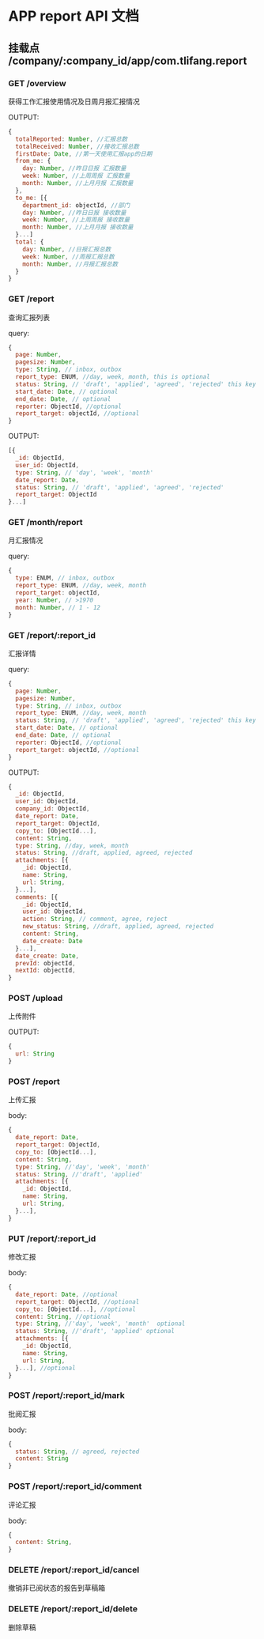 # APP report API 文档

## 挂载点 /company/:company_id/app/com.tlifang.report

### GET /overview

获得工作汇报使用情况及日周月报汇报情况

OUTPUT:
```javascript
{
  totalReported: Number, //汇报总数
  totalReceived: Number, //接收汇报总数
  firstDate: Date, //第一天使用汇报app的日期
  from_me: {
    day: Number, //昨日日报 汇报数量
    week: Number, //上周周报 汇报数量
    month: Number, //上月月报 汇报数量
  },
  to_me: [{
    department_id: objectId, //部门
    day: Number, //昨日日报 接收数量
    week: Number, //上周周报 接收数量
    month: Number, //上月月报 接收数量
  }...]
  total: {
    day: Number, //日报汇报总数
    week: Number, //周报汇报总数
    month: Number, //月报汇报总数
  }
}
```

### GET /report

查询汇报列表

query:
```javascript
{
  page: Number,
  pagesize: Number,
  type: String, // inbox, outbox
  report_type: ENUM, //day, week, month, this is optional
  status: String, // 'draft', 'applied', 'agreed', 'rejected' this key is optional
  start_date: Date, // optional
  end_date: Date, // optional
  reporter: ObjectId, //optional
  report_target: objectId, //optional
}
```

OUTPUT:
```javascript
[{
  _id: ObjectId,
  user_id: ObjectId,
  type: String, // 'day', 'week', 'month'
  date_report: Date,
  status: String, // 'draft', 'applied', 'agreed', 'rejected'
  report_target: ObjectId
}...]
```

### GET /month/report

月汇报情况

query:
```javascript
{
  type: ENUM, // inbox, outbox
  report_type: ENUM, //day, week, month
  report_target: objectId,
  year: Number, // >1970
  month: Number, // 1 - 12
}
```

### GET /report/:report_id

汇报详情

query:
```javascript
{
  page: Number,
  pagesize: Number,
  type: String, // inbox, outbox
  report_type: ENUM, //day, week, month
  status: String, // 'draft', 'applied', 'agreed', 'rejected' this key is optional
  start_date: Date, // optional
  end_date: Date, // optional
  reporter: ObjectId, //optional
  report_target: objectId, //optional
}
```

OUTPUT:
```javascript
{
  _id: ObjectId,
  user_id: ObjectId,
  company_id: ObjectId,
  date_report: Date,
  report_target: ObjectId,
  copy_to: [ObjectId...],
  content: String,
  type: String, //day, week, month
  status: String, //draft, applied, agreed, rejected
  attachments: [{
    _id: ObjectId,
    name: String,
    url: String,
  }...],
  comments: [{
    _id: ObjectId,
    user_id: ObjectId,
    action: String, // comment, agree, reject
    new_status: String, //draft, applied, agreed, rejected
    content: String,
    date_create: Date
  }...],  
  date_create: Date,
  prevId: objectId,
  nextId: objectId,
}
```

### POST /upload

上传附件

OUTPUT:
```javascript
{
  url: String
}
```

### POST /report

上传汇报

body:
```javascript
{
  date_report: Date,
  report_target: ObjectId,
  copy_to: [ObjectId...],
  content: String,
  type: String, //'day', 'week', 'month'
  status: String, //'draft', 'applied'
  attachments: [{
    _id: ObjectId,
    name: String,
    url: String,
  }...],
}
```

### PUT /report/:report_id

修改汇报

body:
```javascript
{
  date_report: Date, //optional
  report_target: ObjectId, //optional
  copy_to: [ObjectId...], //optional
  content: String, //optional
  type: String, //'day', 'week', 'month'  optional
  status: String, //'draft', 'applied' optional
  attachments: [{
    _id: ObjectId,
    name: String,
    url: String,
  }...], //optional
}
```

### POST /report/:report_id/mark

批阅汇报

body:
```javascript
{
  status: String, // agreed, rejected
  content: String
}
```

### POST /report/:report_id/comment

评论汇报

body:
```javascript
{
  content: String,
}
```

### DELETE /report/:report_id/cancel

撤销非已阅状态的报告到草稿箱

### DELETE /report/:report_id/delete

删除草稿
